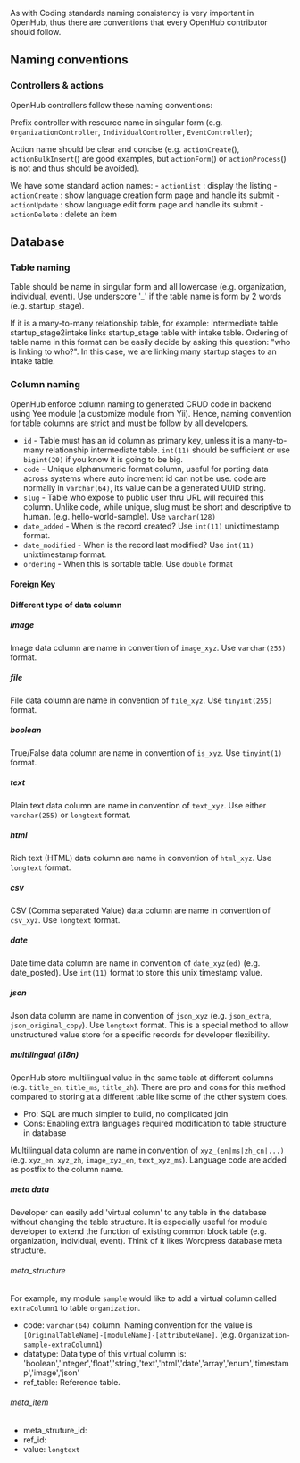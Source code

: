 As with Coding standards naming consistency is very important in OpenHub, thus there are conventions that every OpenHub contributor should follow.

## Naming conventions

### Controllers & actions
OpenHub controllers follow these naming conventions:

Prefix controller with resource name in singular form (e.g. `OrganizationController`, `IndividualController`, `EventController`);

Action name should be clear and concise (e.g. `actionCreate`(), `actionBulkInsert`() are good examples, but `actionForm`() or `actionProcess`() is not and thus should be avoided).

We have some standard action names: - `actionList` : display the listing - `actionCreate` : show language creation form page and handle its submit - `actionUpdate` : show language edit form page and handle its submit - `actionDelete` : delete an item


## Database
### Table naming
Table should be name in singular form and all lowercase (e.g. organization, individual, event). Use underscore '_' if the table name is form by 2 words (e.g. startup_stage).

If it is a many-to-many relationship table, for example:
Intermediate table startup_stage2intake links startup_stage table with intake table. Ordering of table name in this format can be easily decide by asking this question: "who is linking to who?". In this case, we are linking many startup stages to an intake table. 

### Column naming
OpenHub enforce column naming to generated CRUD code in backend using Yee module (a customize module from Yii). Hence, naming convention for table columns are strict and must be follow by all developers.

  * `id` - Table must has an id column as primary key, unless it is a many-to-many relationship intermediate table. `int(11)` should be sufficient or use `bigint(20)` if you know it is going to be big.
  * `code` - Unique alphanumeric format column, useful for porting data across systems where auto increment id can not be use. code are normally in `varchar(64)`, its value can be a generated UUID string.
  * `slug` - Table who expose to public user thru URL will required this column. Unlike code, while unique, slug must be short and descriptive to human. (e.g. hello-world-sample). Use `varchar(128)`
  * `date_added` - When is the record created? Use `int(11)` unixtimestamp format.
  * `date_modified` - When is the record last modified? Use `int(11)` unixtimestamp format.
  * `ordering` - When this is sortable table. Use `double` format
#### Foreign Key
#### Different type of data column
##### image
Image data column are name in convention of `image_xyz`. Use `varchar(255)` format.
##### file
File data column are name in convention of `file_xyz`. Use `tinyint(255)` format.
##### boolean
True/False data column are name in convention of `is_xyz`. Use `tinyint(1)` format.
##### text 
Plain text data column are name in convention of `text_xyz`. Use either `varchar(255)` or `longtext` format.
##### html
Rich text (HTML) data column are name in convention of `html_xyz`. Use `longtext` format.
##### csv
CSV (Comma separated Value) data column are name in convention of `csv_xyz`. Use `longtext` format.
##### date
Date time data column are name in convention of `date_xyz(ed)` (e.g. date_posted). Use `int(11)` format to store this unix timestamp value.
##### json
Json data column are name in convention of `json_xyz` (e.g. `json_extra`, `json_original_copy`). Use `longtext` format. This is a special method to allow unstructured value store for a specific records for developer flexibility. 

##### multilingual (i18n)
OpenHub store multilingual value in the same table at different columns (e.g. `title_en`, `title_ms`, `title_zh`). There are pro and cons for this method compared to storing at a different table like some of the other system does. 
  * Pro: SQL are much simpler to build, no complicated join
  * Cons: Enabling extra languages required modification to table structure in database

Multilingual data column are name in convention of `xyz_(en|ms|zh_cn|...)` (e.g. `xyz_en`, `xyz_zh`, `image_xyz_en`, `text_xyz_ms`). Language code are added as postfix to the column name.

##### meta data
Developer can easily add 'virtual column' to any table in the database without changing the table structure. It is especially useful for module developer to extend the function of existing common block table (e.g. organization, individual, event). Think of it likes Wordpress database meta structure.

###### meta_structure
For example, my module `sample` would like to add a virtual column called `extraColumn1` to table `organization`.

  * code: `varchar(64)` column. Naming convention for the value is `[OriginalTableName]-[moduleName]-[attributeName]`. (e.g. `Organization-sample-extraColumn1`)
  * datatype: Data type of this virtual column is: 'boolean','integer','float','string','text','html','date','array','enum','timestamp','image','json'
  * ref_table: Reference table.

###### meta_item
  * meta_struture_id:
  * ref_id:
  * value: `longtext`